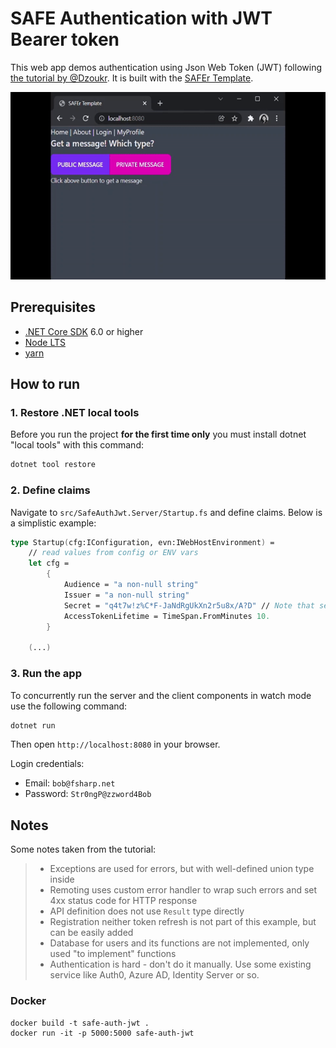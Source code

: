 # SAFE Authentication with JWT Bearer token

This web app demos authentication using Json Web Token (JWT) following [the tutorial by @Dzoukr](https://github.com/Zaid-Ajaj/Fable.Remoting/blob/master/documentation/src/full-auth-example.md). It is built with the [SAFEr Template](https://github.com/Dzoukr/SAFEr.Template).

<img src="https://github.com/chengh42/safe-auth-jwt/raw/main/safe-auth-jwt.gif" data-canonical-src="https://github.com/chengh42/safe-auth-jwt/raw/main/safe-auth-jwt.gif" height="300" />

## Prerequisites

* [.NET Core SDK](https://www.microsoft.com/net/download) 6.0 or higher
* [Node LTS](https://nodejs.org/en/download/)
* [yarn](https://classic.yarnpkg.com/en/)

## How to run

### 1. Restore .NET local tools

Before you run the project **for the first time only** you must install dotnet "local tools" with this command:

```bash
dotnet tool restore
```

### 2. Define claims

Navigate to `src/SafeAuthJwt.Server/Startup.fs` and define claims. Below is a simplistic example:

```fsharp
type Startup(cfg:IConfiguration, evn:IWebHostEnvironment) =
    // read values from config or ENV vars
    let cfg =
        {
            Audience = "a non-null string"
            Issuer = "a non-null string"
            Secret = "q4t7w!z%C*F-JaNdRgUkXn2r5u8x/A?D" // Note that secret has to be 128-bit min
            AccessTokenLifetime = TimeSpan.FromMinutes 10.
        }

    (...)
```

### 3. Run the app

To concurrently run the server and the client components in watch mode use the following command:

```bash
dotnet run
```

Then open `http://localhost:8080` in your browser.

Login credentials:
* Email: `bob@fsharp.net`
* Password: `Str0ngP@zzword4Bob`

## Notes

Some notes taken from the tutorial:

> * Exceptions are used for errors, but with well-defined union type inside
> * Remoting uses custom error handler to wrap such errors and set 4xx status code for HTTP response
> * API definition does not use `Result` type directly
> * Registration neither token refresh is not part of this example, but can be easily added
> * Database for users and its functions are not implemented, only used "to implement" functions
> * Authentication is hard - don't do it manually. Use some existing service like Auth0, Azure AD, Identity Server or so.

### Docker

```
docker build -t safe-auth-jwt .
docker run -it -p 5000:5000 safe-auth-jwt
```
